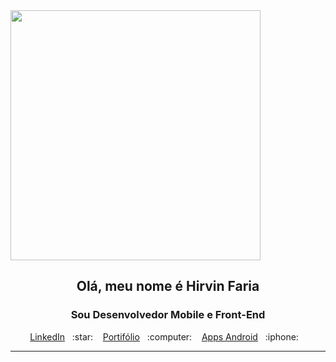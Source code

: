 <img src="" width="400"/>

<p align="center">
  <h2 align="center">Olá, meu nome é Hirvin Faria</h2>
  <h3 align="center">Sou Desenvolvedor Mobile e Front-End</h3>


  <p align="center">
    <a href="https://www.linkedin.com/in/hirvin-faria">LinkedIn</a>&nbsp;&nbsp;&nbsp;:star:&nbsp;&nbsp;&nbsp;
    <a href="https://hirvinfaria.codes/">Portifólio</a>&nbsp;&nbsp;&nbsp;:computer:&nbsp;&nbsp;&nbsp;
    <a href="https://play.google.com/store/apps/developer?id=hirvin-faria">Apps Android</a>&nbsp;&nbsp;&nbsp;:iphone:&nbsp;&nbsp;&nbsp;
  </p>
</p>

<hr>
